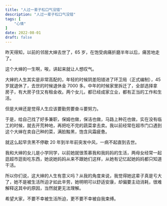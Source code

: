 ```yaml
---
title: "人过一辈子松口气没错"  
description: "人过一辈子松口气没错"  
tags: [
    "心情"
]  
date: 2022-08-01
draft: false
---
```


昨天得知，以前的邻居大婶去世了，65 岁，在饱受病痛折磨半年以后，痛苦地走了。

这个大婶的一生啊，唉，讲起来就让人想叹气。

大婶的人生其实是非常高配的，年轻的时候阴差阳错进了环卫局（正式编制），45 岁就退休了，去世的时候退休金 7000 多。中年的时候家里拆迁了，全部选择拿房子，有大房子住又有租金收。两个女儿，都已经成家立业，都有正当的工作和生活。

但是大婶还是觉得人生应该要勤劳要奋斗要努力。

于是，给自己找了好多兼职，保姆也做，保洁也做，马路上种花也做，实在没有临工的时候，就去开荒种地，再把吃不完的蔬菜拿去卖。我以前经常在超市门口遇到这个大婶在卖自己种的菜，满脸黢黑，饱含风霜疲惫。

就这么起早贪黑不停歇 20 年到半年前突发中风，一病不起直到去世。

我和大婶的女儿是小学同学，以前她就很羡慕我和我妈妈的生活，两母女经常一起逛超市逛街吃东西，她说她妈妈从来不跟她们这样，从她有记忆起她妈妈都只知道干活。

所以你们说，这大婶的人生有意义吗？从我的角度来说，我觉得她这辈子真是亏大了，她不是被生活所迫才如此辛劳，她明明可以舒适安康，却偏要主动消耗，很难解释这其中的原因，当然就更无法理解。

希望大家，不要不幸被生活所迫，更不要不幸被自我束缚。

